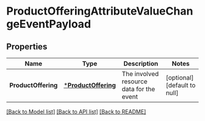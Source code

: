 # ProductOfferingAttributeValueChangeEventPayload

## Properties
Name | Type | Description | Notes
------------ | ------------- | ------------- | -------------
**ProductOffering** | [***ProductOffering**](ProductOffering.md) | The involved resource data for the event | [optional] [default to null]

[[Back to Model list]](../README.md#documentation-for-models) [[Back to API list]](../README.md#documentation-for-api-endpoints) [[Back to README]](../README.md)



